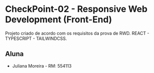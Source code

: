 # CheckPoint-02 - Responsive Web Development (Front-End)

Projeto criado de acordo com os requisitos da prova de RWD. 
REACT - TYPESCRIPT - TAILWINDCSS.

## Aluna
- Juliana Moreira - RM: 554113  
